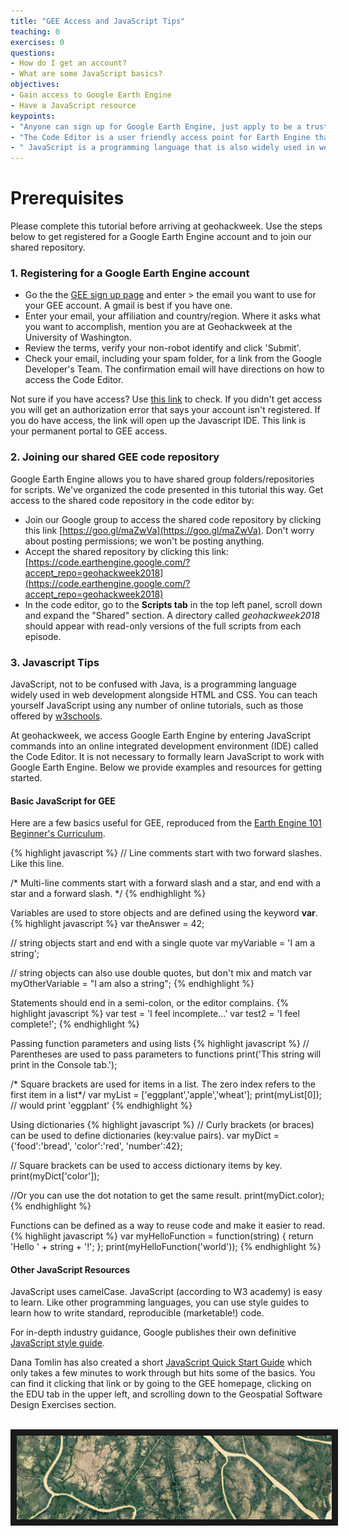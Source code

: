 ```yaml
---
title: "GEE Access and JavaScript Tips"
teaching: 0
exercises: 0
questions:
- How do I get an account?
- What are some JavaScript basics?
objectives:
- Gain access to Google Earth Engine
- Have a JavaScript resource
keypoints:
- "Anyone can sign up for Google Earth Engine, just apply to be a trusted tester."
- "The Code Editor is a user friendly access point for Earth Engine that uses the JavaScript IDE."
- " JavaScript is a programming language that is also widely used in web development."
---
```

# Prerequisites

Please complete this tutorial before arriving at geohackweek. Use the steps below to get registered for a Google Earth Engine account and to join our shared repository.

### 1. Registering for a Google Earth Engine account

  - Go the the [GEE sign up page](https://signup.earthengine.google.com/#!/) and enter > the email you want to use for your GEE account. A gmail is best if you have one.
  - Enter your email, your affiliation and country/region. Where it asks what you want to accomplish, mention you are at Geohackweek at the University of Washington.
  - Review the terms, verify your non-robot identify and click 'Submit'.
  - Check your email, including your spam folder, for a link from the Google Developer's Team. The confirmation email will have directions on how to access the Code Editor.

Not sure if you have access? Use [this link](https://code.earthengine.google.com/) to check. If you didn't get access you will get an authorization error that says your account isn't registered. If you do have access, the link will open up the Javascript IDE. This link is your permanent portal to GEE access.

### 2. Joining our shared GEE code repository

Google Earth Engine allows you to have shared group folders/repositories for scripts. We've organized the code presented in this tutorial this way. Get access to the shared code repository in the code editor by:

  - Join our Google group to access the shared code repository by clicking this link [https://goo.gl/maZwVa](https://goo.gl/maZwVa). Don't worry about posting permissions; we won't  be posting anything.
  - Accept the shared repository by clicking this link: [https://code.earthengine.google.com/?accept_repo=geohackweek2018](https://code.earthengine.google.com/?accept_repo=geohackweek2018)
  - In the code editor, go to the **Scripts tab** in the top left panel, scroll down and expand the "Shared" section. A directory called *geohackweek2018* should appear with read-only versions of the full scripts from each episode.

### 3. Javascript Tips

JavaScript, not to be confused with Java, is a programming language widely used in web development alongside HTML and CSS. You can teach yourself JavaScript using any number of online tutorials, such as those offered by [w3schools](https://www.w3schools.com/js/).

At geohackweek, we access Google Earth Engine by entering JavaScript commands into an online integrated development environment (IDE) called the Code Editor. It is not necessary to formally learn JavaScript to work with Google Earth Engine. Below we provide examples and resources for getting started.  

#### Basic JavaScript for GEE
 Here are a few basics useful for GEE, reproduced from the [Earth Engine 101 Beginner's Curriculum](https://docs.google.com/document/d/1ZxRKMie8dfTvBmUNOO0TFMkd7ELGWf3WjX0JvESZdOE/edit).

{% highlight javascript %}
// Line comments start with two forward slashes. Like this line.

/* Multi-line comments start with a forward slash and a star,
and end with a star and a forward slash. */
{% endhighlight %}

Variables are used to store objects and are defined using the keyword **var**.
{% highlight javascript %}
var theAnswer = 42;

// string objects start and end with a single quote
var myVariable = 'I am a string';

// string objects can also use double quotes, but don't mix and match
var myOtherVariable = "I am also a string";
{% endhighlight %}

Statements should end in a semi-colon, or the editor complains.
{% highlight javascript %}
var test = 'I feel incomplete...'
var test2 = 'I feel complete!';
{% endhighlight %}

Passing function parameters and using lists
{% highlight javascript %}
// Parentheses are used to pass parameters to functions
print('This string will print in the Console tab.');

/* Square brackets are used for items in a list.
The zero index refers to the first item in a list*/
var myList = ['eggplant','apple','wheat'];
print(myList[0]); // would print 'eggplant'
{% endhighlight %}

Using dictionaries
{% highlight javascript %}
// Curly brackets (or braces) can be used to define dictionaries (key:value pairs).
var myDict = {'food':'bread', 'color':'red', 'number':42};

// Square brackets can be used to access dictionary items by key.
print(myDict['color']);

//Or you can use the dot notation to get the same result.
print(myDict.color);
{% endhighlight %}

Functions can be defined as a way to reuse code and make it easier to read.
{% highlight javascript %}
var myHelloFunction = function(string) {
  return 'Hello ' + string + '!';
};
print(myHelloFunction('world'));
{% endhighlight %}


#### Other JavaScript Resources
JavaScript uses camelCase. JavaScript (according to W3 academy) is easy to learn. Like other programming languages, you can use style guides to learn how to write standard, reproducible (marketable!) code.

For in-depth industry guidance, Google publishes their own definitive [JavaScript style guide](http://google.github.io/styleguide/jsguide.html).

Dana Tomlin has also created a short [JavaScript Quick Start Guide](https://drive.google.com/file/d/0B3H1GYZLzLKCckwwVjZfVmdPNDA/view) which only takes a few minutes to work through but hits some of the basics. You can find it clicking that link or by going to the GEE homepage, clicking on the EDU tab in the upper left, and scrolling down to the Geospatial Software Design Exercises section.

<br>
<img src="../fig/00_spaceland.png" border = "10">
<br><br>
